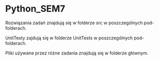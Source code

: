 # Python_SEM7

Rozwiązania zadań znajdują się w folderze src w poszczególnych pod-folderach.

UnitTesty zajdują się w folderze UnitTests w poszczególnych pod-folderach.

Pliki używane przez różne zadania znajdują się w folderze głównym.
